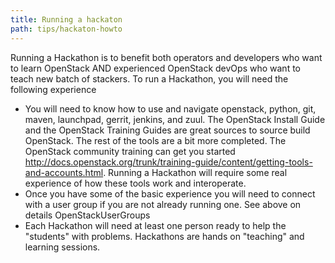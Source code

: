 ```yaml
---
title: Running a hackaton
path: tips/hackaton-howto
---
```


Running a Hackathon is to benefit both operators and developers who want to learn OpenStack AND experienced OpenStack devOps who want to teach new batch of stackers. To run a Hackathon, you will need the following experience

- You will need to know how to use and navigate openstack, python, git, maven, launchpad, gerrit, jenkins, and zuul. The OpenStack Install Guide and the OpenStack Training Guides are great sources to source build OpenStack. The rest of the tools are a bit more completed. The OpenStack community training can get you started http://docs.openstack.org/trunk/training-guide/content/getting-tools-and-accounts.html. Running a Hackathon will require some real experience of how these tools work and interoperate.
- Once you have some of the basic experience you will need to connect with a user group if you are not already running one. See above on details OpenStackUserGroups
- Each Hackathon will need at least one person ready to help the "students" with problems. Hackathons are hands on "teaching" and learning sessions.
